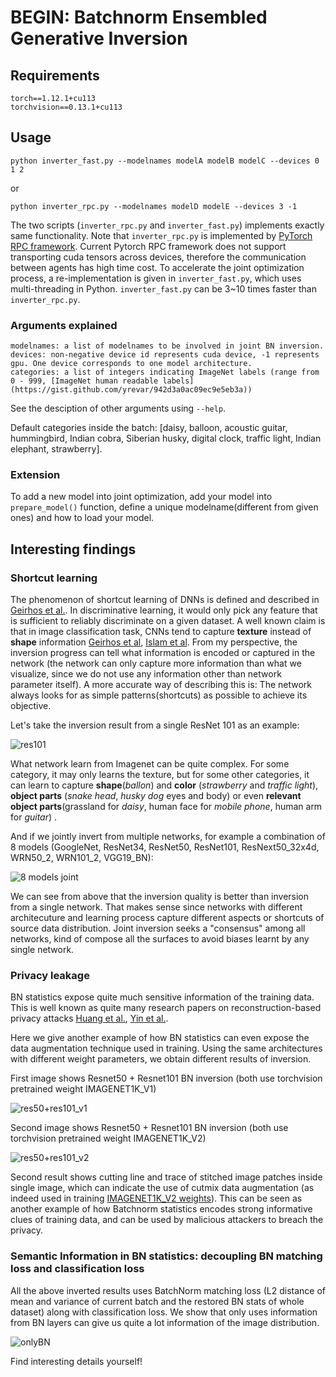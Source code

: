 # BEGIN: Batchnorm Ensembled Generative Inversion

## Requirements
    torch==1.12.1+cu113
    torchvision==0.13.1+cu113
    
## Usage
    python inverter_fast.py --modelnames modelA modelB modelC --devices 0 1 2
or 
    
    python inverter_rpc.py --modelnames modelD modelE --devices 3 -1
    
The two scripts (`inverter_rpc.py` and `inverter_fast.py`) implements exactly same functionality.
Note that `inverter_rpc.py` is implemented by [PyTorch RPC framework](https://pytorch.org/docs/stable/rpc.html). 
Current Pytorch RPC framework does not support transporting cuda tensors across devices, therefore the communication between agents has high time cost. To accelerate the joint optimization process, a re-implementation is given in `inverter_fast.py`, which uses multi-threading in Python. `inverter_fast.py` can be 3~10 times faster than `inverter_rpc.py`. 

### Arguments explained
    modelnames: a list of modelnames to be involved in joint BN inversion.
    devices: non-negative device id represents cuda device, -1 represents gpu. One device corresponds to one model architecture.
    categories: a list of integers indicating ImageNet labels (range from 0 - 999, [ImageNet human readable labels](https://gist.github.com/yrevar/942d3a0ac09ec9e5eb3a))
    
See the desciption of other arguments using `--help`.
   
Default categories inside the batch: [daisy, balloon, acoustic guitar, hummingbird, Indian cobra, Siberian husky, digital clock, traffic light, Indian elephant, strawberry].
   
### Extension
To add a new model into joint optimization, add your model into `prepare_model()` function, define a unique modelname(different from given ones) and how to load your model.

## Interesting findings

### Shortcut learning
The phenomenon of shortcut learning of DNNs is defined and described in [Geirhos et al.](https://www.nature.com/articles/s42256-020-00257-z). In discriminative learning, it would only pick any feature that is sufficient to reliably discriminate on a given dataset.  A well known claim is that in image classification task, CNNs tend to capture **texture** instead of **shape** information [Geirhos et al](https://openreview.net/forum?id=Bygh9j09KX), [Islam et al](https://openreview.net/forum?id=NcFEZOi-rLa). From my perspective, the inversion progress can tell what information is encoded or captured in the network (the network can only capture more information than what we visualize, since we do not use any information other than network parameter itself). A more accurate way of describing this is: The network always looks for as simple patterns(shortcuts) as possible to achieve its objective. 

Let's take the inversion result from a single ResNet 101 as an example:

![res101](demos/res101.png)

What network learn from Imagenet can be quite complex. For some category, it may only learns the texture, but for some other categories, it can learn to capture **shape**(*ballon*) and **color** (*strawberry* and *traffic light*), **object parts** (*snake head*, *husky dog* eyes and body) or even **relevant object parts**(grassland for *daisy*, human face for *mobile phone*, human arm for *guitar*) .


And if we jointly invert from multiple networks, for example a combination of 8 models (GoogleNet, ResNet34, ResNet50, ResNet101, ResNext50_32x4d, WRN50_2, WRN101_2, VGG19_BN):

![8 models joint](demos/joint8.png)

We can see from above that the inversion quality is better than inversion from a single network. That makes sense since networks with different architecuture and learning process capture different aspects or shortcuts of source data distribution. Joint inversion seeks a "consensus" among all networks, kind of compose all the surfaces to avoid biases learnt by any single network.

### Privacy leakage
BN statistics expose quite much sensitive information of the training data. This is well known as quite many research papers on reconstruction-based 
privacy attacks [Huang et al.](https://proceedings.neurips.cc/paper/2021/hash/3b3fff6463464959dcd1b68d0320f781-Abstract.html), [Yin et al.](https://openaccess.thecvf.com/content/CVPR2021/papers/Yin_See_Through_Gradients_Image_Batch_Recovery_via_GradInversion_CVPR_2021_paper.pdf). 

Here we give another example of how BN statistics can even expose the data augmentation technique used in training. Using the same architectures with different weight parameters, we obtain different results of inversion.

First image shows Resnet50 + Resnet101 BN inversion (both use torchvision pretrained weight IMAGENET1K_V1) 

![res50+res101_v1](demos/res50+res101_V1.png)

Second image shows Resnet50 + Resnet101 BN inversion (both use torchvision pretrained weight IMAGENET1K_V2)

![res50+res101_v2](demos/res50+res101_V2.png)

Second result shows cutting line and trace of stitched image patches inside single image, which can indicate the use of cutmix data augmentation (as indeed used in training [IMAGENET1K_V2 weights](https://pytorch.org/blog/how-to-train-state-of-the-art-models-using-torchvision-latest-primitives/)). This can be seen as another example of how Batchnorm statistics encodes strong informative clues of training data, and can be used by malicious attackers to breach the privacy.

### Semantic Information in BN statistics: decoupling BN matching loss and classification loss
All the above inverted results uses BatchNorm matching loss (L2 distance of mean and variance of current batch and the restored BN stats of whole dataset) along with classification loss. We show that only uses information from BN layers can give us quite a lot information of the image distribution. 

![onlyBN](demos/onlyBN.png)

Find interesting details yourself!